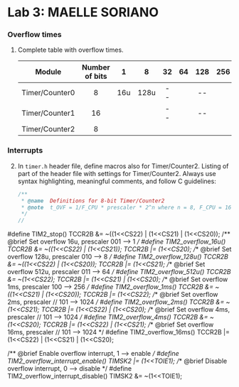# Lab 3: MAELLE SORIANO

### Overflow times

1. Complete table with overflow times.

   | **Module** | **Number of bits** | **1** | **8** | **32** | **64** | **128** | **256** | **1024** |
   | :-: | :-: | :-: | :-: | :-: | :-: | :-: | :-: | :-: |
   | Timer/Counter0 | 8  | 16u | 128u | -- | | -- | | |
   | Timer/Counter1 | 16 |     |      | -- | | -- | | |
   | Timer/Counter2 | 8  |     |      |    | |    | | |

### Interrupts

2. In `timer.h` header file, define macros also for Timer/Counter2. Listing of part of the header file with settings for Timer/Counter2. Always use syntax highlighting, meaningful comments, and follow C guidelines:

   ```c
   /**
    * @name  Definitions for 8-bit Timer/Counter2
    * @note  t_OVF = 1/F_CPU * prescaler * 2^n where n = 8, F_CPU = 16 MHz
    */
   // 
#define TIM2_stop()           TCCR2B &= ~((1<<CS22) | (1<<CS21) | (1<<CS20));
/** @brief Set overflow 16u, prescaler 001 --> 1 */
#define TIM2_overflow_16u()   TCCR2B &= ~((1<<CS22) | (1<<CS21)); TCCR2B |= (1<<CS20);
/** @brief Set overflow 128u, prescaler 010 --> 8 */
#define TIM2_overflow_128u()  TCCR2B &= ~((1<<CS22) | (1<<CS20)); TCCR2B |= (1<<CS21);
/** @brief Set overflow 512u, prescaler 011 --> 64 */
#define TIM2_overflow_512u() TCCR2B &= ~(1<<CS22); TCCR2B |= (1<<CS21) | (1<<CS20);
/** @brief Set overflow 1ms, prescaler 100 --> 256 */
#define TIM2_overflow_1ms()    TCCR2B &= ~((1<<CS21) | (1<<CS20)); TCCR2B |= (1<<CS22);
/** @brief Set overflow 2ms, prescaler // 101 --> 1024 */
#define TIM2_overflow_2ms()    TCCR2B &= ~(1<<CS21); TCCR2B |= (1<<CS22) | (1<<CS20);
/** @brief Set overflow 4ms, prescaler // 101 --> 1024 */
#define TIM2_overflow_4ms()    TCCR2B &= ~(1<<CS20); TCCR2B |= (1<<CS22) | (1<<CS21);
/** @brief Set overflow 16ms, prescaler // 101 --> 1024 */
#define TIM2_overflow_16ms()   TCCR2B |= (1<<CS22) | (1<<CS21) | (1<<CS20);


/** @brief Enable overflow interrupt, 1 --> enable */
#define TIM2_overflow_interrupt_enable()  TIMSK2 |= (1<<TOIE1);
/** @brief Disable overflow interrupt, 0 --> disable */
#define TIM2_overflow_interrupt_disable() TIMSK2 &= ~(1<<TOIE1);
   ```
